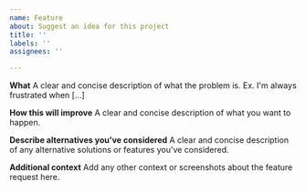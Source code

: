 ```yaml
---
name: Feature
about: Suggest an idea for this project
title: ''
labels: ''
assignees: ''

---
```


**What**
A clear and concise description of what the problem is. Ex. I'm always frustrated when [...]

**How this will improve**
A clear and concise description of what you want to happen.

**Describe alternatives you've considered**
A clear and concise description of any alternative solutions or features you've considered.

**Additional context**
Add any other context or screenshots about the feature request here.
